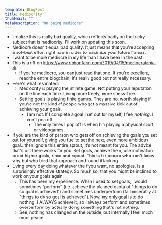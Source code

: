 ```yaml
---
template: BlogPost
title: Mediocrity
thumbnail: ""
metaDescription: "On being mediocre"
---
```


- I realize this is really bad quality, which reflects badly on the tricky
  subject that is mediocrity. I'll work on updating this soon.
- Mediocre doesn't equal bad quality. It just means that you're accepting a
  not-best effort right now in order to maximize your future fitness.
- I want to be more mediocre in my life than I have been in the past.
- This is a riff on https://www.ribbonfarm.com/2019/04/15/mediocratopia-4/
  - If you're mediocre, you can just read that one. If you're excellent, read
    the entire blogchain, it's really good but not really necessary.
- Here's what resonated:
  - Mediocrity is playing the infinite game. Not putting your reputation on the
    line each time. Living more freely, more stress-free.
  - Setting goals is playing finite games. They are not worth playing if you're
    not the kind of people who get a massive kick out of achieving your goals.
    - I am not. If I complete a goal I set out for myself, I feel _nothing_. I
      don't pop off.
      - The only times I pop off is when I'm playing a physical sport, or
        videogames.
- If you are the kind of person who gets off on achieving the goals you set out
  for yourself, giving you fuel to set the next, even more ambitious goal...then
  ignore this entire sprout, it's not meant for you. The advice that's out there
  works for you. Set goals, achieve them, use motivation to set higher goals,
  rinse and repeat. This is for people who don't know why but who tried that
  approach and found it lacking.
- Living every day doing whatever the f you want, no apologies, is a
  surprisingly effective strategy. So much so, that you might be inclined to
  work on your goals again.
  - This has been my experience. When I used to set goals, I would sometimes
    "perform" (i.e. achieve the planned quota of "things to do so goal is
    achieved") and sometimes underperform (fail miserably at "things to do so goal
    is achieved"). Now, my only goal is to do nothing. I ALWAYS achieve it, so I
    always perform and sometimes overperform by actually doing something that's not
    nothing.
  - See, nothing has changed on the outside, but internally I feel much more
    peace.
